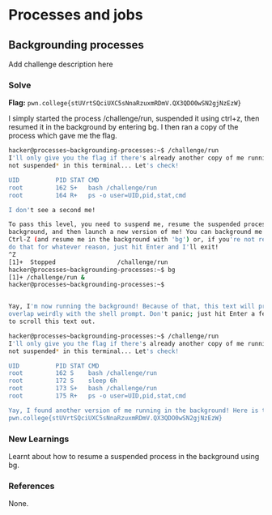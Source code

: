 # Processes and jobs

## Backgrounding processes
Add challenge description here

### Solve
**Flag:** `pwn.college{stUVrtSQciUXC5sNnaRzuxmRDmV.QX3QDO0wSN2gjNzEzW}`

I simply started the process /challenge/run, suspended it using ctrl+z, then resumed it in the background by entering bg. I then ran a copy of the process which gave me the flag.  

```bash
hacker@processes~backgrounding-processes:~$ /challenge/run 
I'll only give you the flag if there's already another copy of me running *and 
not suspended* in this terminal... Let's check!

UID          PID STAT CMD
root         162 S+   bash /challenge/run
root         164 R+   ps -o user=UID,pid,stat,cmd

I don't see a second me!

To pass this level, you need to suspend me, resume the suspended process in the 
background, and then launch a new version of me! You can background me with 
Ctrl-Z (and resume me in the background with 'bg') or, if you're not ready to 
do that for whatever reason, just hit Enter and I'll exit!
^Z
[1]+  Stopped                 /challenge/run
hacker@processes~backgrounding-processes:~$ bg
[1]+ /challenge/run &
hacker@processes~backgrounding-processes:~$ 


Yay, I'm now running the background! Because of that, this text will probably 
overlap weirdly with the shell prompt. Don't panic; just hit Enter a few times 
to scroll this text out.

hacker@processes~backgrounding-processes:~$ /challenge/run 
I'll only give you the flag if there's already another copy of me running *and 
not suspended* in this terminal... Let's check!

UID          PID STAT CMD
root         162 S    bash /challenge/run
root         172 S    sleep 6h
root         173 S+   bash /challenge/run
root         175 R+   ps -o user=UID,pid,stat,cmd

Yay, I found another version of me running in the background! Here is the flag:
pwn.college{stUVrtSQciUXC5sNnaRzuxmRDmV.QX3QDO0wSN2gjNzEzW}
```

### New Learnings
Learnt about how to resume a suspended process in the background using bg. 

### References 
None. 

